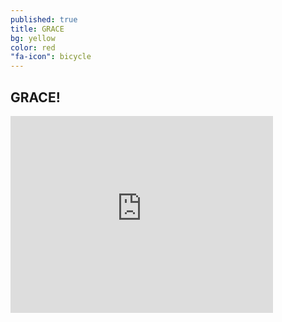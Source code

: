 ```yaml
---
published: true
title: GRACE
bg: yellow
color: red
"fa-icon": bicycle
---
```














## GRACE!

<iframe width="420" height="315" src="https://www.youtube.com/embed/AW_N-dujGXw" frameborder="0" allowfullscreen></iframe>
